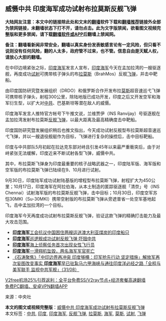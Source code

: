  <h2>威慑中共 印度海军成功试射布拉莫斯反舰飞弹</h2> <p class="notice"><b>大陆网友注意：本文中的链接除此处和文末的<a href="https://github.com/bannedbook/fanqiang" >翻墙</a>软件下载和<a href="https://github.com/killgcd/justmysocks/blob/master/README.md">翻墙推荐</a>链接外全部为禁网链接，未翻墙状态下打不开，请勿点击。此为文字版禁闻，欲看图文视频完整版和更多禁闻，请下载<a href="https://github.com/bannedbook/fanqiang">翻墙软件或APP</a>后翻墙上禁闻网。</p><p>备注：翻墙看新闻非常安全，翻墙以真实身份发表敏感言论有一定风险，但只看不说则没有任何风险，翻的人太多，政府管不过来，也不管。信息自由是天赋人权，请放心大胆的翻墙。</b></p>  <div class="entry"> <p>在中印边境紧张之际，<a href="https://www.bannedbook.org/bnews/tag/%E5%8D%B0%E5%BA%A6%E6%B5%B7%E5%86%9B/" class="st_tag internal_tag" rel="tag" title="标签 印度海军 下的日志">印度海军</a>发言人宣布，<a href="https://www.bannedbook.org/bnews/tag/%e5%8d%b0%e5%ba%a6/" class="st_tag internal_tag" rel="tag" title="标签 印度 下的日志">印度</a><a href="https://www.bannedbook.org/bnews/tag/%e6%b5%b7%e5%86%9b/" class="st_tag internal_tag" rel="tag" title="标签 海军 下的日志">海军</a>今天在孟加拉湾的一艘驱逐舰，再度成功<a href="https://www.bannedbook.org/bnews/tag/%E8%AF%95%E5%B0%84/" class="st_tag internal_tag" rel="tag" title="标签 试射 下的日志">试射</a>可携带核子弹头的布<a href="https://www.bannedbook.org/bnews/tag/%E6%8B%89%E8%8E%AB%E6%96%AF/" class="st_tag internal_tag" rel="tag" title="标签 拉莫斯 下的日志">拉莫斯</a>（BrahMos）反舰<a href="https://www.bannedbook.org/bnews/tag/%e9%a3%9e%e5%bc%b9/" class="st_tag internal_tag" rel="tag" title="标签 飞弹 下的日志">飞弹</a>，并击中靶船。</p> <p>由印度国防研究暨发展组织（DRDO）和俄罗斯合作开发布拉<a href="https://www.bannedbook.org/bnews/tag/%E8%8E%AB%E6%96%AF/" class="st_tag internal_tag" rel="tag" title="标签 莫斯 下的日志">莫斯</a>超音速巡弋飞弹可携带核子弹头，射程300公里，除陆地版已成功开发，印度之后又开发空军和海军衍生型，以扩大对<a href="https://www.bannedbook.org/bnews/tag/%e4%b8%ad%e5%85%b1/" class="st_tag internal_tag" rel="tag" title="标签 中共 下的日志">中共</a>、巴基斯坦等潜在敌人的威慑。</p> <p>印度海军发言人推特官方帐号下午推文说，兰维贾伊（INS Ranvijay）号驱逐舰在孟加拉湾发射布拉莫斯<a href="https://www.bannedbook.org/bnews/tag/%E5%8F%8D%E8%88%B0%E9%A3%9E%E5%BC%B9/" class="st_tag internal_tag" rel="tag" title="标签 反舰飞弹 下的日志">反舰飞弹</a>，以最大距离及最高精确度击中靶船。</p> <p>印度国防研究暨发展组织稍后也推文指出，今天成功试射反舰型布拉莫斯超音速巡弋飞弹，并以一艘退役舰艇作为目标，飞弹进行复杂的操控后，击中目标靶船。</p>  <p>印度与中共部队5月初起在拉达克东部对峙且引发45年以来最严重衝突后，由于对峙紧张无法缓解，印度近来不断试射各型飞弹，威慑中共。</p> <p>其中，布拉莫斯飞弹身为印度最重要的核子战略武器之一，印度陆军版、海军版和空军版的布拉莫斯飞弹已陆续在9、10月进行试射。</p> <p>9月30日，印度陆军成功试射陆基版的增程型布拉莫斯飞弹，射程扩大为450公里；10月17日，印度海军在阿拉伯海，从本土制造的匿踪驱逐舰「清奈」号（INS Chennai）试射海军版的布拉莫斯反舰飞弹，击中目标；10月30日，印度空军苏恺30MKI（Su-30MKI）携带空射版的布拉莫斯飞弹从旁遮普省一处空军基地起飞，击中孟加拉湾的一个目标。</p> <p>印度海军今天再度成功试射布拉莫斯反舰飞弹，验证这款飞弹的精确打击能力及最大攻击范围。</p>  <ul class='op-related-articles' title='相关阅读'> <li><a href='https://www.bannedbook.org/bnews/worldnews/20201112/1429587.html' target='_blank'><b>印度海军</b>工会抗议中国困住两艘运送澳大利亚煤炭的印度船只</a></li> <li><a href='https://www.bannedbook.org/bnews/comments/20201031/1423431.html' target='_blank'><b>印度海军</b>巡逻舰成功试射反舰飞弹 吓阻中共</a></li> <li><a href='https://www.bannedbook.org/bnews/baitai/20201026/1420423.html' target='_blank'><b>印度海军</b>海上侦察任务首次出现女性飞行员</a></li> <li><a href='https://www.bannedbook.org/bnews/baitai/20201004/1407970.html' target='_blank'><b>印度海军</b>一滑翔机坠毁，两名海军军官死亡</a></li> <li><a href='https://www.bannedbook.org/bnews/bannedvideo/20200901/1388929.html' target='_blank'>《石涛聚焦》「中印边界再冲突 印度够横：印军抢先行动 坚定措施」解放军再次妄图改变事实 <b>印度海军</b>早已驻紮马六甲海峡与通往印度洋必经之路「全程与美军联手 监视中共军舰」（31/08）</a></li> </ul> <p class="texttj"> <a href="https://www.bannedbook.org/forum23/topic22702.html" target="_blank">V2free机场25%引荐返利：全平台免费SS/V2ray节点+经济套餐高速翻墙</a><br/> <a href="https://github.com/bannedbook/fanqiang/wiki/%E7%A6%81%E9%97%BB%E7%BD%91%E5%AE%89%E5%8D%93%E7%BF%BB%E5%A2%99%E6%96%B0%E9%97%BBAPP" target="_blank">免费PC翻墙、安卓VPN翻墙APP</a></p><p> 来源：中央社 </p><a name='sharetosocial'></a>       <div><b>本文的图文或视频完整版</b>：<a href='https://www.bannedbook.org/bnews/cbnews/20201202/1440495.html'>威慑中共 印度海军成功试射布拉莫斯反舰飞弹</a></div>  </div><!--END ENTRY--> <div class="postfooter"> <div>本文标签：<a href="https://www.bannedbook.org/bnews/tag/%e4%b8%ad%e5%85%b1/" rel="tag">中共</a>, <a href="https://www.bannedbook.org/bnews/tag/%e5%8d%b0%e5%ba%a6/" rel="tag">印度</a>, <a href="https://www.bannedbook.org/bnews/tag/%E5%8D%B0%E5%BA%A6%E6%B5%B7%E5%86%9B/" rel="tag">印度海军</a>, <a href="https://www.bannedbook.org/bnews/tag/%E5%8F%8D%E8%88%B0%E9%A3%9E%E5%BC%B9/" rel="tag">反舰飞弹</a>, <a href="https://www.bannedbook.org/bnews/tag/%E6%8B%89%E8%8E%AB%E6%96%AF/" rel="tag">拉莫斯</a>, <a href="https://www.bannedbook.org/bnews/tag/%e6%b5%b7%e5%86%9b/" rel="tag">海军</a>, <a href="https://www.bannedbook.org/bnews/tag/%E8%8E%AB%E6%96%AF/" rel="tag">莫斯</a>, <a href="https://www.bannedbook.org/bnews/tag/%E8%AF%95%E5%B0%84/" rel="tag">试射</a>, <a href="https://www.bannedbook.org/bnews/tag/%e9%a3%9e%e5%bc%b9/" rel="tag">飞弹</a></div>  </div><!--END POSTFOOTER--> 